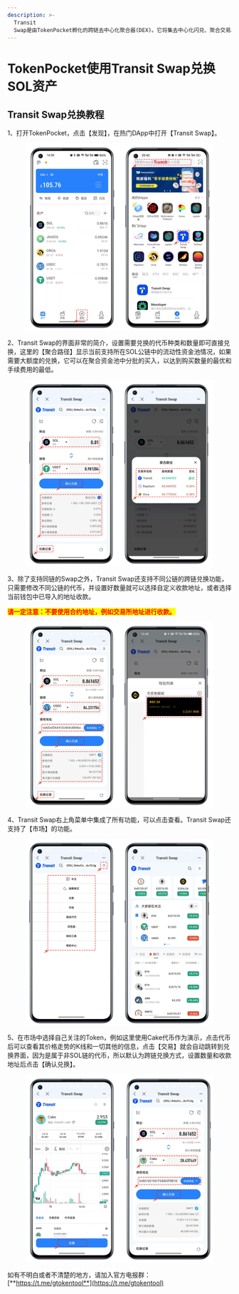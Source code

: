 ```yaml
---
description: >-
  Transit
  Swap是由TokenPocket孵化的跨链去中心化聚合器(DEX)。它将集去中心化闪兑、聚合交易、一站式跨链等功能于一身，用户无需经过认证，即可完成去中心化的即时交易，并完成多链资产的即时兑换。
---
```


# TokenPocket使用Transit Swap兑换SOL资产

## Transit Swap兑换教程

1、打开TokenPocket，点击【发现】，在热门DApp中打开【Transit Swap】。

<figure><img src="../../.gitbook/assets/swap.png" alt=""><figcaption></figcaption></figure>

2、Transit Swap的界面非常的简介，设置需要兑换的代币种类和数量即可直接兑换，这里的【聚合路径】显示当前支持所在SOL公链中的流动性资金池情况，如果需要大额度的兑换，它可以在聚合资金池中分批的买入，以达到购买数量的最优和手续费用的最低。

<figure><img src="../../.gitbook/assets/swap (1).png" alt=""><figcaption></figcaption></figure>

3、除了支持同链的Swap之外，Transit Swap还支持不同公链的跨链兑换功能，只需要修改不同公链的代币，并设置好数量就可以选择自定义收款地址，或者选择当前钱包中已导入的地址收款。

<mark style="color:red;">**请一定注意：不要使用合约地址，例如交易所地址进行收款。**</mark>

<figure><img src="../../.gitbook/assets/swap (2).png" alt=""><figcaption></figcaption></figure>

4、Transit Swap右上角菜单中集成了所有功能，可以点击查看。Transit Swap还支持了【市场】的功能。

<figure><img src="../../.gitbook/assets/swap (3).png" alt=""><figcaption></figcaption></figure>

5、在市场中选择自己关注的Token，例如这里使用Cake代币作为演示，点击代币后可以查看其价格走势的K线和一切其他的信息，点击【交易】就会自动跳转到兑换界面，因为是属于非SOL链的代币，所以默认为跨链兑换方式，设置数量和收款地址后点击【确认兑换】。

<figure><img src="../../.gitbook/assets/swap (4).png" alt=""><figcaption></figcaption></figure>

如有不明白或者不清楚的地方，请加入官方电报群：[**https://t.me/gtokentool**](https://t.me/gtokentool)

